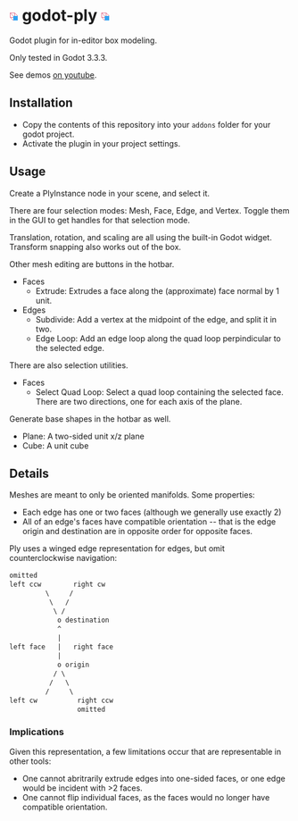 # ![icon](./icon.png) godot-ply ![icon](./icon.png)
Godot plugin for in-editor box modeling.

Only tested in Godot 3.3.3.

See demos [on youtube](https://www.youtube.com/channel/UCf1IV6ABf3a4nW1wEyPwmMQ).

## Installation
- Copy the contents of this repository into your `addons` folder for your godot project.
- Activate the plugin in your project settings.

## Usage
Create a PlyInstance node in your scene, and select it.

There are four selection modes: Mesh, Face, Edge, and Vertex.
Toggle them in the GUI to get handles for that selection mode.

Translation, rotation, and scaling are all using the built-in Godot widget. Transform snapping also works out of the box.

Other mesh editing are buttons in the hotbar.
- Faces
    - Extrude: Extrudes a face along the (approximate) face normal by 1 unit.
- Edges
    - Subdivide: Add a vertex at the midpoint of the edge, and split it in two.
    - Edge Loop: Add an edge loop along the quad loop perpindicular to the selected edge.

There are also selection utilities.
- Faces
    - Select Quad Loop: Select a quad loop containing the selected face. There are two directions, one for each axis of the plane.

Generate base shapes in the hotbar as well.
- Plane: A two-sided unit x/z plane
- Cube: A unit cube

## Details
Meshes are meant to only be oriented manifolds. Some properties:
- Each edge has one or two faces (although we generally use exactly 2)
- All of an edge's faces have compatible orientation -- that is the edge origin and destination are in opposite order for opposite faces.

Ply uses a winged edge representation for edges, but omit counterclockwise navigation:
```
omitted
left ccw        right cw
         \     /
          \   /
           \ /
            o destination
            ^
            |
left face   |   right face
            |
            o origin
           / \
          /   \
         /     \
left cw          right ccw
                 omitted
```

### Implications
Given this representation, a few limitations occur that are representable in other tools:
- One cannot abritrarily extrude edges into one-sided faces, or one edge would be incident with >2 faces.
- One cannot flip individual faces, as the faces would no longer have compatible orientation.
